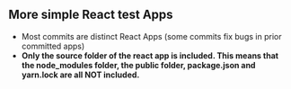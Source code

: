 ## More simple React test Apps 
* Most commits are distinct React Apps (some commits fix bugs in prior committed apps)  
* **Only the source folder of the react app is included. This means that the node_modules folder, the public folder,
package.json and yarn.lock are all NOT included.** 
